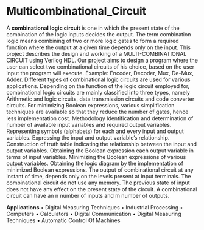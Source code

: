 # Multicombinational_Circuit

A **combinational logic circuit** is one in which the present state of the combination of the logic inputs decides the output. The term combination logic means combining of two or more logic gates to form a required function where the output at a given time depends only on the input. This project describes the design and working of a MULTI-COMBINATIONAL CIRCUIT using Verilog HDL. Our project aims to design a program where the user can select two combinational circuits of his choice, based on the user input the program will execute. Example: Encoder, Decoder, Mux, De-Mux, Adder. Different types of combinational logic circuits are used for various applications. Depending on the function of the logic circuit employed for, combinational logic circuits are mainly classified into three types, namely Arithmetic and logic circuits, data transmission circuits and code converter circuits. For minimizing Boolean expressions, various simplification techniques are available so that they reduce the number of gates, hence less implementation cost. Methodology Identification and determination of number of available input variables and required output variables. Representing symbols (alphabets) for each and every input and output variables. Expressing the input and output variable’s relationship. Construction of truth table indicating the relationship between the input and output variables. Obtaining the Boolean expression each output variable in terms of input variables. Minimizing the Boolean expressions of various output variables. Obtaining the logic diagram by the implementation of minimized Boolean expressions. The output of combinational circuit at any instant of time, depends only on the levels present at input terminals. The combinational circuit do not use any memory. The previous state of input does not have any effect on the present state of the circuit. A combinational circuit can have an n number of inputs and m number of outputs.

**Applications**
• Digital Measuring Techniques
• Industrial Processing 
• Computers 
• Calculators 
• Digital Communication 
• Digital Measuring Techniques 
• Automatic Control Of Machines
